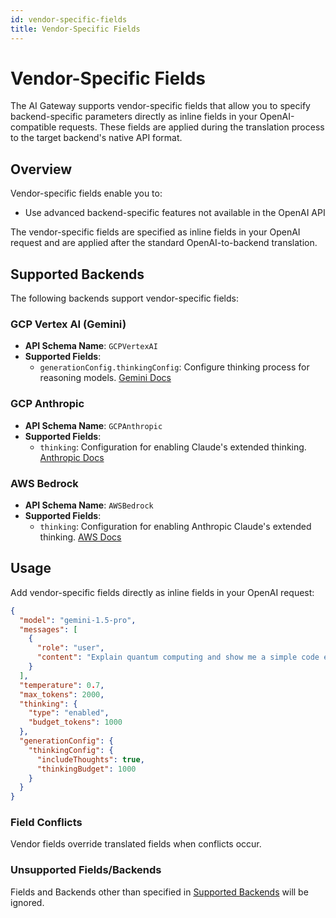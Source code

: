 ```yaml
---
id: vendor-specific-fields
title: Vendor-Specific Fields
---
```


# Vendor-Specific Fields

The AI Gateway supports vendor-specific fields that allow you to specify backend-specific parameters directly as inline fields in your OpenAI-compatible requests. These fields are applied during the translation process to the target backend's native API format.

## Overview

Vendor-specific fields enable you to:

- Use advanced backend-specific features not available in the OpenAI API

The vendor-specific fields are specified as inline fields in your OpenAI request and are applied after the standard OpenAI-to-backend translation.

## Supported Backends

The following backends support vendor-specific fields:

### GCP Vertex AI (Gemini)

- **API Schema Name**: `GCPVertexAI`
- **Supported Fields**:
  - `generationConfig.thinkingConfig`: Configure thinking process for reasoning models. [Gemini Docs](https://cloud.google.com/vertex-ai/docs/reference/rest/v1/GenerationConfig#ThinkingConfig)

### GCP Anthropic

- **API Schema Name**: `GCPAnthropic`
- **Supported Fields**:
  - `thinking`: Configuration for enabling Claude's extended thinking. [Anthropic Docs](https://docs.anthropic.com/en/api/messages#body-thinking)

### AWS Bedrock

- **API Schema Name**: `AWSBedrock`
- **Supported Fields**:
  - `thinking`: Configuration for enabling Anthropic Claude's extended thinking. [AWS Docs](https://docs.aws.amazon.com/bedrock/latest/userguide/claude-messages-extended-thinking.html)

## Usage

Add vendor-specific fields directly as inline fields in your OpenAI request:

```json
{
  "model": "gemini-1.5-pro",
  "messages": [
    {
      "role": "user",
      "content": "Explain quantum computing and show me a simple code example."
    }
  ],
  "temperature": 0.7,
  "max_tokens": 2000,
  "thinking": {
    "type": "enabled",
    "budget_tokens": 1000
  },
  "generationConfig": {
    "thinkingConfig": {
      "includeThoughts": true,
      "thinkingBudget": 1000
    }
  }
}
```

### Field Conflicts

Vendor fields override translated fields when conflicts occur.

### Unsupported Fields/Backends

Fields and Backends other than specified in [Supported Backends](#supported-backends) will be ignored.
